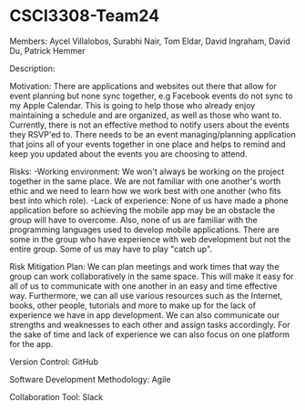 # CSCI3308-Team24

Members: Aycel Villalobos, Surabhi Nair, Tom Eldar, David Ingraham, David Du, Patrick Hemmer

Description: 

Motivation: There are applications and websites out there that allow for event planning but none sync together, e.g Facebook events do not sync to my Apple Calendar. This is going to help those who already enjoy maintaining a schedule and are organized, as well as those who want to. Currently, there is not an effective method to notify users about the events they RSVP'ed to. There needs to be an event managing/planning application that joins all of your events together in one place and helps to remind and keep you updated about the events you are choosing to attend. 

Risks:
-Working environment: We won't always be working on the project together in the same place. We are not familiar with one another's worth ethic and we need to learn how we work best with one another (who fits best into which role).
-Lack of experience: None of us have made a phone application before so achieving the mobile app may be an obstacle the group will have to overcome. Also, none of us are familiar with the programming languages used to develop mobile applications. There are some in the group who have experience with web development but not the entire group. Some of us may have to play "catch up".


Risk Mitigation Plan:	We can plan meetings and work times that way the group can work collaboratively in the same space. This will make it easy for all of us to communicate with one another in an easy and time effective way. Furthermore, we can all use various resources such as the Internet, books, other people, tutorials and more to make up for the lack of experience we have in app development. We can also communicate our strengths and weaknesses to each other and assign tasks accordingly. For the sake of time and lack of experience we can also focus on one platform for the app. 

Version Control: GitHub

Software Development Methodology: Agile

Collaboration Tool: Slack
